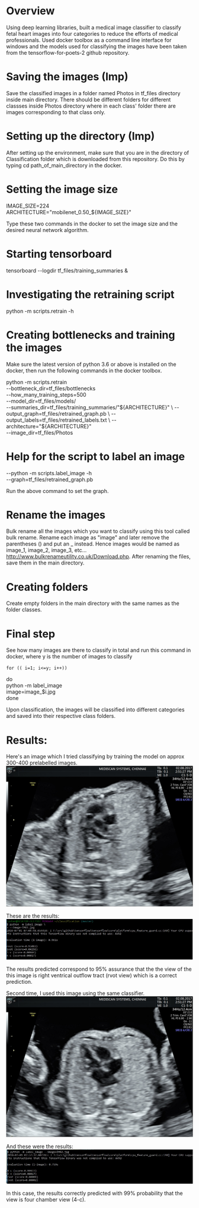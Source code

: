 # Overview
Using deep learning libraries, built a medical image classifier to classify fetal heart images into four categories to reduce the efforts of medical professionals.
Used docker toolbox as a command line interface for windows and the models used for classifying the images have been taken from the  tensorflow-for-poets-2 github repository.

# Saving the images (Imp)
Save the classified images in a folder named Photos in tf_files directory inside main directory. 
There should be different folders for different classses inside Photos directory where in each class' folder there are
images corresponding to that class only. 

# Setting up the directory (Imp)
After setting up the environment, make sure that you are in the directory
of Classification folder which is downloaded from this repository. Do this by typing cd path_of_main_directory in the docker.

# Setting the image size
IMAGE_SIZE=224 \
ARCHITECTURE="mobilenet_0.50_${IMAGE_SIZE}"

Type these two commands in the docker to set the image size and the desired neural network algorithm.

# Starting tensorboard
tensorboard --logdir tf_files/training_summaries &

# Investigating the retraining script
python -m scripts.retrain -h

# Creating bottlenecks and training the images
Make sure the latest version of python 3.6 or above is installed on the docker, then run the following commands in the docker toolbox.

python -m scripts.retrain \
  --bottleneck_dir=tf_files/bottlenecks \
  --how_many_training_steps=500 \
  --model_dir=tf_files/models/ \
  --summaries_dir=tf_files/training_summaries/"${ARCHITECTURE}" \
  --output_graph=tf_files/retrained_graph.pb \
  --output_labels=tf_files/retrained_labels.txt \
  --architecture="${ARCHITECTURE}" \
  --image_dir=tf_files/Photos
  
# Help for the script to label an image
  --python -m scripts.label_image -h \
  --graph=tf_files/retrained_graph.pb  
  
  Run the above command to set the graph.
  
 # Rename the images 
 Bulk rename all the images which you want to classify using this tool called bulk rename. Rename each image as "image" and later remove  the parentheses () and put an _ instead. Hence images would be named as image_1, image_2, image_3, etc...
 http://www.bulkrenameutility.co.uk/Download.php. After renaming the files, save them in the main directory.
 
  # Creating folders 
  Create empty folders in the main directory with the same names as the folder classes.
  
  # Final step
  See how many images are there to classify in total and run this command in docker, where y is the number of images to classify
  
    for (( i=1; i<=y; i++))
  do \
    python -m label_image \
    image=image_$i.jpg \
  done 

Upon classification, the images will be classified into different categories and saved into their respective class folders.
    
 # Results:
 Here's an image which I tried classifying by training the model on approx 300-400 prelabelled images. 
 ![](IMG.jpg)
 
 These are the results:
 ![](Results1.jpg)
 
 The results predicted correspond to 95% assurance that the the view of the this image is right ventrical outflow tract (rvot view) which is a correct prediction.
 
 Second time, I used this image using the same classifier. 
 ![](IMG2.jpg)
 
 And these were the results:
 ![](Results2.jpg) 
 
 In this case, the results correctly predicted with 99% probability that the view is four chamber view (4-c).




